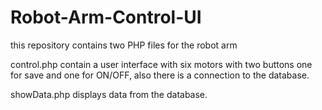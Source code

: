 # Robot-Arm-Control-UI
this repository contains two PHP files for the robot arm

control.php contain a user interface with six motors with two buttons one for save and one for ON/OFF, also there is a connection to the database.

showData.php displays data from the database.
